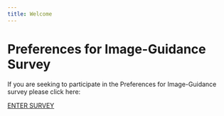 ```yaml
---
title: Welcome
---
```


# Preferences for Image-Guidance Survey

If you are seeking to participate in the Preferences for Image-Guidance survey please click here:

<a href="#" class="survey-link">ENTER SURVEY</a>
